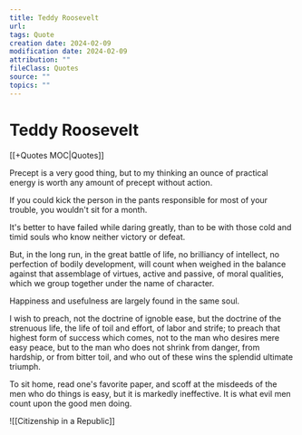```yaml
---
title: Teddy Roosevelt
url: 
tags: Quote
creation date: 2024-02-09
modification date: 2024-02-09
attribution: ""
fileClass: Quotes
source: ""
topics: ""
---
```


# Teddy Roosevelt

[[+Quotes MOC|Quotes]]

Precept is a very good thing, but to my thinking an ounce of practical energy is worth any amount of precept without action.

If you could kick the person in the pants responsible for most of your trouble, you wouldn't sit for a month.

It's better to have failed while daring greatly, than to be with those cold and timid souls who know neither victory or defeat.

But, in the long run, in the great battle of life, no brilliancy of intellect, no perfection of bodily development, will count when weighed in the balance against that assemblage of virtues, active and passive, of moral qualities, which we group together under the name of character.

Happiness and usefulness are largely found in the same soul.

I wish to preach, not the doctrine of ignoble ease, but the doctrine of the strenuous life, the life of toil and effort, of labor and strife; to preach that highest form of success which comes, not to the man who desires mere easy peace, but to the man who does not shrink from danger, from hardship, or from bitter toil, and who out of these wins the splendid ultimate triumph.

To sit home, read one's favorite paper, and scoff at the misdeeds of the men who do things is easy, but it is markedly ineffective. It is what evil men count upon the good men doing.

![[Citizenship in a Republic]]
